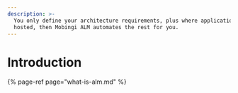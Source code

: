 ```yaml
---
description: >-
  You only define your architecture requirements, plus where application code is
  hosted, then Mobingi ALM automates the rest for you.
---
```


# Introduction

{% page-ref page="what-is-alm.md" %}

